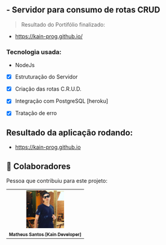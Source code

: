 ## - Servidor para consumo de rotas CRUD <br>

> Resultado do Portifólio finalizado:
- https://kain-prog.github.io/


### Tecnologia usada:

- NodeJs

- [x] Estruturação do Servidor
- [x] Criação das rotas C.R.U.D.
- [x] Integração com PostgreSQL [heroku]
- [x] Tratação de erro


## Resultado da aplicação rodando: 
- https://kain-prog.github.io


## 🤝 Colaboradores

Pessoa que contribuiu para este projeto:

<table>
  <tr>
    <td align="center">
      <a href="https://kain-prog.github.io/kain">
        <img src="./src/assets/kain perfil 2 branco azul.jpeg" width="100px;" alt="Foto Kain"/><br>
        <sub>
          <b>Matheus Santos [Kain Developer]</b>
        </sub>
      </a>
    </td>
   </tr>
</table>
